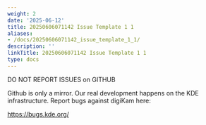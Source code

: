 ```yaml
---
weight: 2
date: '2025-06-12'
title: 20250606071142 Issue Template 1 1
aliases:
- /docs/20250606071142_issue_template_1_1/
description: ''
linkTitle: 20250606071142 Issue Template 1 1
type: docs
---
```


DO NOT REPORT ISSUES on GITHUB

Github is only a mirror. Our real development happens on
the KDE infrastructure. Report bugs against digiKam here:

https://bugs.kde.org/
